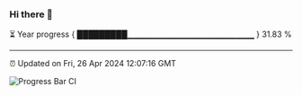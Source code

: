 ### Hi there 👋

⏳ Year progress { █████████▁▁▁▁▁▁▁▁▁▁▁▁▁▁▁▁▁▁▁▁▁ } 31.83 %

---

⏰ Updated on Fri, 26 Apr 2024 12:07:16 GMT

![Progress Bar CI](https://github.com/liununu/liununu/workflows/Progress%20Bar%20CI/badge.svg)
